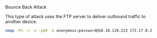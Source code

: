 Bounce Back Attack

This type of attack uses the FTP server to deliver outbound traffic to another device. 

```bash
nmap -Pn -v -n -p80 -b anonymous:password@10.10.110.213 172.17.0.2
```

